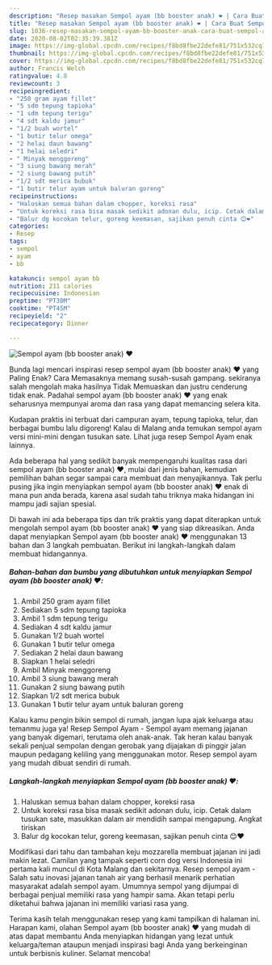 ```yaml
---
description: "Resep masakan Sempol ayam (bb booster anak) ❤️ | Cara Buat Sempol ayam (bb booster anak) ❤️ Yang Sempurna"
title: "Resep masakan Sempol ayam (bb booster anak) ❤️ | Cara Buat Sempol ayam (bb booster anak) ❤️ Yang Sempurna"
slug: 1036-resep-masakan-sempol-ayam-bb-booster-anak-cara-buat-sempol-ayam-bb-booster-anak-yang-sempurna
date: 2020-08-02T02:35:39.381Z
image: https://img-global.cpcdn.com/recipes/f8bd8fbe22defe81/751x532cq70/sempol-ayam-bb-booster-anak-❤️-foto-resep-utama.jpg
thumbnail: https://img-global.cpcdn.com/recipes/f8bd8fbe22defe81/751x532cq70/sempol-ayam-bb-booster-anak-❤️-foto-resep-utama.jpg
cover: https://img-global.cpcdn.com/recipes/f8bd8fbe22defe81/751x532cq70/sempol-ayam-bb-booster-anak-❤️-foto-resep-utama.jpg
author: Francis Welch
ratingvalue: 4.8
reviewcount: 3
recipeingredient:
- "250 gram ayam fillet"
- "5 sdm tepung tapioka"
- "1 sdm tepung terigu"
- "4 sdt kaldu jamur"
- "1/2 buah wortel"
- "1 butir telur omega"
- "2 helai daun bawang"
- "1 helai seledri"
- " Minyak menggoreng"
- "3 siung bawang merah"
- "2 siung bawang putih"
- "1/2 sdt merica bubuk"
- "1 butir telur ayam untuk baluran goreng"
recipeinstructions:
- "Haluskan semua bahan dalam chopper, koreksi rasa"
- "Untuk koreksi rasa bisa masak sedikit adonan dulu, icip. Cetak dalam tusukan sate, masukkan dalam air mendidih sampai mengapung. Angkat tiriskan"
- "Balur dg kocokan telur, goreng keemasan, sajikan penuh cinta 😊❤️"
categories:
- Resep
tags:
- sempol
- ayam
- bb

katakunci: sempol ayam bb 
nutrition: 211 calories
recipecuisine: Indonesian
preptime: "PT30M"
cooktime: "PT45M"
recipeyield: "2"
recipecategory: Dinner

---
```



![Sempol ayam (bb booster anak) ❤️](https://img-global.cpcdn.com/recipes/f8bd8fbe22defe81/751x532cq70/sempol-ayam-bb-booster-anak-❤️-foto-resep-utama.jpg)

Bunda lagi mencari inspirasi resep sempol ayam (bb booster anak) ❤️ yang Paling Enak? Cara Memasaknya memang susah-susah gampang. sekiranya salah mengolah maka hasilnya Tidak Memuaskan dan justru cenderung tidak enak. Padahal sempol ayam (bb booster anak) ❤️ yang enak seharusnya mempunyai aroma dan rasa yang dapat memancing selera kita.

Kudapan praktis ini terbuat dari campuran ayam, tepung tapioka, telur, dan berbagai bumbu lalu digoreng! Kalau di Malang anda temukan sempol ayam versi mini-mini dengan tusukan sate. Lihat juga resep Sempol Ayam enak lainnya.

Ada beberapa hal yang sedikit banyak mempengaruhi kualitas rasa dari sempol ayam (bb booster anak) ❤️, mulai dari jenis bahan, kemudian pemilihan bahan segar sampai cara membuat dan menyajikannya. Tak perlu pusing jika ingin menyiapkan sempol ayam (bb booster anak) ❤️ enak di mana pun anda berada, karena asal sudah tahu triknya maka hidangan ini mampu jadi sajian spesial.


Di bawah ini ada beberapa tips dan trik praktis yang dapat diterapkan untuk mengolah sempol ayam (bb booster anak) ❤️ yang siap dikreasikan. Anda dapat menyiapkan Sempol ayam (bb booster anak) ❤️ menggunakan 13 bahan dan 3 langkah pembuatan. Berikut ini langkah-langkah dalam membuat hidangannya.

<!--inarticleads1-->

##### Bahan-bahan dan bumbu yang dibutuhkan untuk menyiapkan Sempol ayam (bb booster anak) ❤️:

1. Ambil 250 gram ayam fillet
1. Sediakan 5 sdm tepung tapioka
1. Ambil 1 sdm tepung terigu
1. Sediakan 4 sdt kaldu jamur
1. Gunakan 1/2 buah wortel
1. Gunakan 1 butir telur omega
1. Sediakan 2 helai daun bawang
1. Siapkan 1 helai seledri
1. Ambil  Minyak menggoreng
1. Ambil 3 siung bawang merah
1. Gunakan 2 siung bawang putih
1. Siapkan 1/2 sdt merica bubuk
1. Gunakan 1 butir telur ayam untuk baluran goreng


Kalau kamu pengin bikin sempol di rumah, jangan lupa ajak keluarga atau temanmu juga ya! Resep Sempol Ayam - Sempol ayam memang jajanan yang banyak digemari, terutama oleh anak-anak. Tak heran kalau banyak sekali penjual sempolan dengan gerobak yang dijajakan di pinggir jalan maupun pedagang keliling yang menggunakan motor. Resep sempol ayam yang mudah dibuat sendiri di rumah. 

<!--inarticleads2-->

##### Langkah-langkah menyiapkan Sempol ayam (bb booster anak) ❤️:

1. Haluskan semua bahan dalam chopper, koreksi rasa
1. Untuk koreksi rasa bisa masak sedikit adonan dulu, icip. Cetak dalam tusukan sate, masukkan dalam air mendidih sampai mengapung. Angkat tiriskan
1. Balur dg kocokan telur, goreng keemasan, sajikan penuh cinta 😊❤️


Modifikasi dari tahu dan tambahan keju mozzarella membuat jajanan ini jadi makin lezat. Camilan yang tampak seperti corn dog versi Indonesia ini pertama kali muncul di Kota Malang dan sekitarnya. Resep sempol ayam - Salah satu inovasi jajanan tanah air yang berhasil menarik perhatian masyarakat adalah sempol ayam. Umumnya sempol yang dijumpai di berbagai penjual memiliki rasa yang hampir sama. Akan tetapi perlu diketahui bahwa jajanan ini memiliki variasi rasa yang. 

Terima kasih telah menggunakan resep yang kami tampilkan di halaman ini. Harapan kami, olahan Sempol ayam (bb booster anak) ❤️ yang mudah di atas dapat membantu Anda menyiapkan hidangan yang lezat untuk keluarga/teman ataupun menjadi inspirasi bagi Anda yang berkeinginan untuk berbisnis kuliner. Selamat mencoba!
